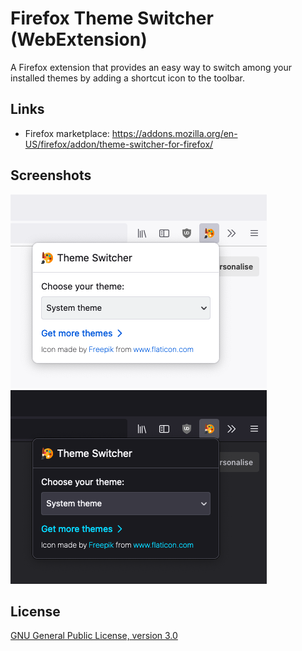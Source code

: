 # Firefox Theme Switcher (WebExtension)

A Firefox extension that provides an easy way to switch among your installed themes by adding a shortcut icon to the toolbar.

## Links

- Firefox marketplace: https://addons.mozilla.org/en-US/firefox/addon/theme-switcher-for-firefox/

## Screenshots

![light](screenshots/light.png)
![dark](screenshots/dark.png)

## License

[GNU General Public License, version 3.0](https://www.gnu.org/licenses/gpl-3.0.html)
